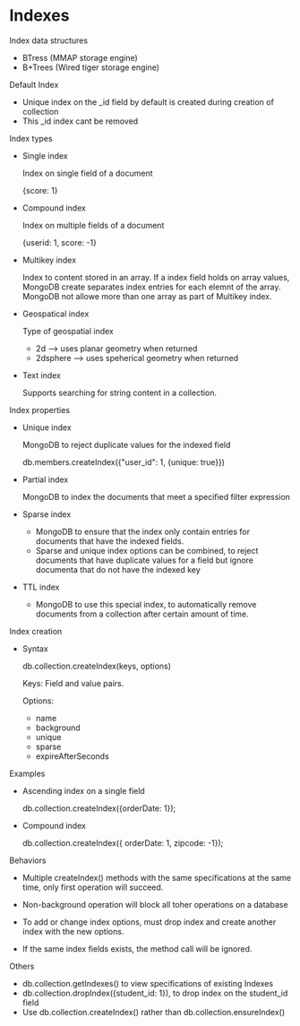 # Indexes

Index data structures

- BTress (MMAP storage engine)
- B+Trees (Wired tiger storage engine)

Default Index

- Unique index on the _id field by default is created during creation of collection
- This _id index cant be removed

Index types

- Single index
    
    Index on single field of a document

    {score: 1}

- Compound index

    Index on multiple fields of a document

    {userid: 1, score: -1}

- Multikey index

    Index to content stored in an array. If a index field holds on array values, MongoDB create separates index entries for each elemnt of the array.
    MongoDB not allowe more than one array as part of Multikey index.

- Geospatical index

    Type of geospatial index

    - 2d --> uses planar geometry when returned
    - 2dsphere --> uses speherical geometry when returned

- Text index

    Supports searching for string content in a collection.


Index properties


- Unique index

    MongoDB to reject duplicate values for the indexed field

    db.members.createIndex({"user_id": 1, {unique: true}})

- Partial index

    MongoDB to index the documents that meet a specified filter expression

- Sparse index

    - MongoDB to ensure that the index only contain entries for documents that have the indexed fields.
    - Sparse and unique index options can be combined, to reject documents that have duplicate values for a field but ignore documenta that do not have the indexed key

- TTL index
    - MongoDB to use this special index, to automatically remove documents from a collection after certain amount of time.


Index creation

- Syntax

    db.collection.createIndex(keys, options)

    Keys: Field and value pairs. 

    Options:

    - name
    - background
    - unique
    - sparse
    - expireAfterSeconds

Examples
- Ascending index on a single field

    db.collection.createIndex({orderDate: 1});

- Compound index

    db.collection.createIndex({ orderDate: 1, zipcode: -1});


Behaviors

- Multiple createIndex() methods with the same specifications at the same time, only first operation will succeed.

- Non-background operation will block all toher operations on a database

- To add or change index options, must drop index and create another index with the new options. 

- If the same index fields exists, the method call will be ignored.


Others

- db.collection.getIndexes() to view specifications of existing Indexes
- db.collection.dropIndex({student_id: 1}), to drop index on the student_id field
- Use db.collection.createIndex() rather than db.collection.ensureIndex()


    
